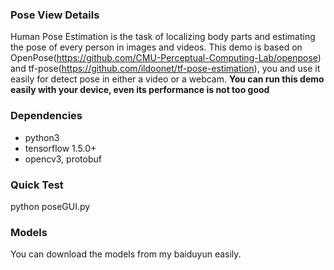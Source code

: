 ### Pose View Details
Human Pose Estimation is the task of localizing body parts and estimating the pose of every person in images and videos. This demo is based on OpenPose(https://github.com/CMU-Perceptual-Computing-Lab/openpose) and tf-pose(https://github.com/ildoonet/tf-pose-estimation), you and use it easily for detect pose in either a video or a webcam.
**You can run this demo easily with your device, even its performance is not too good**

### Dependencies
- python3
- tensorflow 1.5.0+
- opencv3, protobuf

### Quick Test
python poseGUI.py

### Models
You can download the models from my baiduyun easily.

